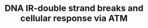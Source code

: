 ---
annotations:
- type: Disease Ontology
  value: disease of cellular proliferation
- type: Pathway Ontology
  value: altered programmed cell death pathway
- type: Pathway Ontology
  value: altered double-strand DNA repair pathway
- type: Pathway Ontology
  value: '"pathway pertinent to DNA replication and repair'
authors:
- Amanzo
- Khanspers
- Egonw
- Eweitz
- Marvin M2
description: 'Wide-ranging correlations are found between the initial physical features
  of radiation exposure and the possibility of biological consequences. These persist
  even with the chain of physical, chemical and biological processes that eliminate
  the majority of the early damage.  Ionizing radiations (IRs) generate hundreds of
  different simple chemical products in DNA as well multitudes of clustered combinations.
  The simple products, including single-strand breaks (SSBs), tend to correlate poorly
  with biological effectiveness. However, when IR produce double-strand breaks (DSBs)
  in DNA it comes a large rise in relative biological response to cellular damage.
  In general terms, IRs produce a wide variety of DNA lesions and DSBs are considered
  to be the major actor responsible for cell death. If unrepaired or improperly repaired,
  DSBs contribute to chromosomal aberrations, which may lead to human disorders including
  cancer. The accurate preservation of chromosome continuity in human cells during
  either DNA replication or repair is critical for preventing the conversion of normal
  cells to an oncogenic status.  The production of DSBs can be quantified by biochemical
  techniques, e.g., pulsed field gel electrophoresis (PFGE) and cell imaging, either
  globally or damage specific, through immunostaining of marker proteins or recruitment
  of fluorescent proteins to the DNA breaks.  In vertebrate cells, the elimination
  of DSBs with minimal nucleotide sequence change involves the spatiotemporal orchestration
  of an apparently endless number of proteins ranging, according to their action,
  from the nucleotide level to nucleosome organization and chromosome architecture.
  DSBs trigger a multitude of post-translational modifications that alter both, catalytic
  activities and the specificity of protein interactions including: phosphorylation,
  methylation, ubiquitylation, acetylation, and SUMOylation, followed by the turnaround
  of these changes as repair has been completed.  In mammalian cells, the formation
  of DSBs initiates a massive global cellular response, either checkpoint signaling
  and repair or cell death (apoptosis). A major role is that of the MRN (MRE11/RAD50/NBS1)
  complex binding to DSBs and facilitating the activation of ATM (Ataxia Telangiectasia
  Mutated) protein, a key PI3K (Phosphatidylinositol 3-kinase) related kinase in the
  DNA damage response (DDR). At the break site, ATM autophosphorylates, allowing its
  activation and the following phosphorylation of several substrates in the surrounding
  chromatin. The following pathway diagrams the early events of the cellular response
  after DSBs by IR through the activation of ATM in human cells.'
last-edited: 2021-05-27
organisms:
- Homo sapiens
redirect_from:
- /index.php/Pathway:WP3959
- /instance/WP3959
schema-jsonld:
- '@context': https://schema.org/
  '@id': https://wikipathways.github.io/pathways/WP3959.html
  '@type': Dataset
  creator:
    '@type': Organization
    name: WikiPathways
  description: 'Wide-ranging correlations are found between the initial physical features
    of radiation exposure and the possibility of biological consequences. These persist
    even with the chain of physical, chemical and biological processes that eliminate
    the majority of the early damage.  Ionizing radiations (IRs) generate hundreds
    of different simple chemical products in DNA as well multitudes of clustered combinations.
    The simple products, including single-strand breaks (SSBs), tend to correlate
    poorly with biological effectiveness. However, when IR produce double-strand breaks
    (DSBs) in DNA it comes a large rise in relative biological response to cellular
    damage. In general terms, IRs produce a wide variety of DNA lesions and DSBs are
    considered to be the major actor responsible for cell death. If unrepaired or
    improperly repaired, DSBs contribute to chromosomal aberrations, which may lead
    to human disorders including cancer. The accurate preservation of chromosome continuity
    in human cells during either DNA replication or repair is critical for preventing
    the conversion of normal cells to an oncogenic status.  The production of DSBs
    can be quantified by biochemical techniques, e.g., pulsed field gel electrophoresis
    (PFGE) and cell imaging, either globally or damage specific, through immunostaining
    of marker proteins or recruitment of fluorescent proteins to the DNA breaks.  In
    vertebrate cells, the elimination of DSBs with minimal nucleotide sequence change
    involves the spatiotemporal orchestration of an apparently endless number of proteins
    ranging, according to their action, from the nucleotide level to nucleosome organization
    and chromosome architecture. DSBs trigger a multitude of post-translational modifications
    that alter both, catalytic activities and the specificity of protein interactions
    including: phosphorylation, methylation, ubiquitylation, acetylation, and SUMOylation,
    followed by the turnaround of these changes as repair has been completed.  In
    mammalian cells, the formation of DSBs initiates a massive global cellular response,
    either checkpoint signaling and repair or cell death (apoptosis). A major role
    is that of the MRN (MRE11/RAD50/NBS1) complex binding to DSBs and facilitating
    the activation of ATM (Ataxia Telangiectasia Mutated) protein, a key PI3K (Phosphatidylinositol
    3-kinase) related kinase in the DNA damage response (DDR). At the break site,
    ATM autophosphorylates, allowing its activation and the following phosphorylation
    of several substrates in the surrounding chromatin. The following pathway diagrams
    the early events of the cellular response after DSBs by IR through the activation
    of ATM in human cells.'
  keywords:
  - RAD52
  - M-Phase Progression
  - delta tetramer
  - BID
  - LATS1
  - TP53BP1
  - decay (NMD)
  - ATF2
  - RNF8
  - Cohesin
  - TRAF6
  - EXO1
  - RAD9A
  - MDM2
  - CDC25C
  - ATM
  - G2/M-Phase Checkpoint
  - arrest of cell cycle
  - FANCD2
  - CHK2
  - BAK1
  - RASSF1
  - OBFC2B
  - Apoptosis
  - ARF
  - (CDKN2A)
  - CDK5
  - Cell cycle arrest
  - CHK1
  - DNA-PK
  - ABL1
  - ACTL6A
  - APAF1
  - CASP3
  - MDC1
  - MRE11A
  - checkpoint mediated
  - Gamma
  - TP53
  - ATR
  - PARP1
  - Damage Processing
  - RAD50
  - p73
  - PCNA
  - CASP9
  - BLM
  - SMC3
  - KAT5
  - DCLRE1C
  - TERF2
  - HSF1
  - mRNA nonsense-mediated
  - NFkB activation
  - Cell Survival
  - RIF1
  - BAX
  - NBN
  - FANCD1
  - STK3
  - The intra-S-phase
  - BRCA1
  - Checkpoint Activation
  - H2AX
  - progression
  - E2F1
  - BRCA2
  - DNA Repair
  - DNA Polymerase
  - RAD17
  - SMC1A
  - UPF1
  - TRIM28
  - at G1 & G2
  - Cell Cycle
  - YAP1
  - RAD51
  - MCPH1
  license: CC0
  name: DNA IR-double strand breaks and cellular response via ATM
seo: CreativeWork
title: DNA IR-double strand breaks and cellular response via ATM
wpid: WP3959
---